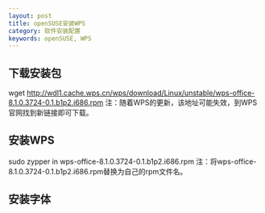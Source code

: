 ```yaml
---
layout: post
title: openSUSE安装WPS
category: 软件安装配置
keywords: openSUSE, WPS
---
```


## 下载安装包 
wget http://wdl1.cache.wps.cn/wps/download/Linux/unstable/wps-office-8.1.0.3724-0.1.b1p2.i686.rpm
注：随着WPS的更新，该地址可能失效，到WPS官网找到新链接即可下载。

## 安装WPS
sudo zypper in wps-office-8.1.0.3724-0.1.b1p2.i686.rpm
注：将wps-office-8.1.0.3724-0.1.b1p2.i686.rpm替换为自己的rpm文件名。

## 安装字体


